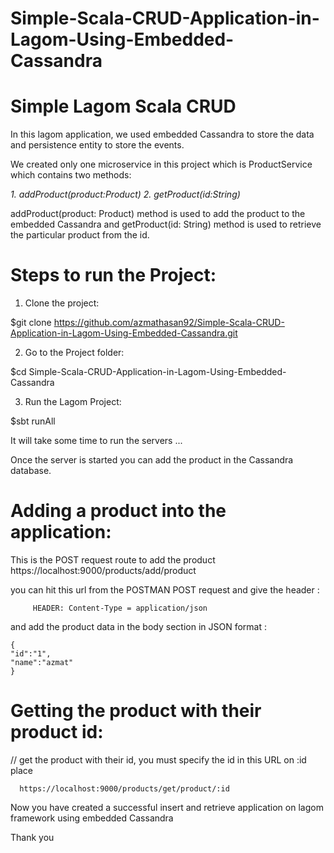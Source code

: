 # Simple-Scala-CRUD-Application-in-Lagom-Using-Embedded-Cassandra

# Simple Lagom Scala CRUD

In this lagom application, we used embedded Cassandra to store the data and persistence entity to store the events.


We created only one microservice in this project which is ProductService which contains two methods:

*1. addProduct(product:Product)
 2. getProduct(id:String)*

addProduct(product: Product) method is used to add the product to the embedded Cassandra and getProduct(id: String) method is used to retrieve the particular product from the id.

# Steps to run the Project:

 1. Clone the project:
	
   $git clone https://github.com/azmathasan92/Simple-Scala-CRUD-Application-in-Lagom-Using-Embedded-Cassandra.git


 2. Go to the Project folder:

   $cd Simple-Scala-CRUD-Application-in-Lagom-Using-Embedded-Cassandra


 3. Run the Lagom Project:

$sbt runAll

It will take some time to run the servers ...

Once the server is started you can add the product in the Cassandra database.

# Adding a product into the application:
  This is the POST request route to add the product
   https://localhost:9000/products/add/product
   
   you can hit this url from the POSTMAN POST request and give the header :
   
         HEADER: Content-Type = application/json
	 
   and add the product data in the body section in JSON format :
    
    {
	"id":"1",
	"name":"azmat"
    }

# Getting the product with their product id:

// get the product with their id, you must specify the id in this URL on :id place

      https://localhost:9000/products/get/product/:id


Now you have created a successful insert and retrieve application on lagom framework using embedded Cassandra 

Thank you

